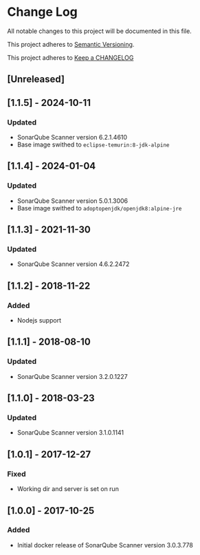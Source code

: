 # Change Log

All notable changes to this project will be documented in this file.

This project adheres to [Semantic Versioning](http://semver.org/).

This project adheres to [Keep a CHANGELOG](http://keepachangelog.com/)

## [Unreleased]

## [1.1.5] - 2024-10-11

### Updated

- SonarQube Scanner version 6.2.1.4610
- Base image swithed to `eclipse-temurin:8-jdk-alpine`

## [1.1.4] - 2024-01-04

### Updated

- SonarQube Scanner version 5.0.1.3006
- Base image swithed to `adoptopenjdk/openjdk8:alpine-jre`

## [1.1.3] - 2021-11-30

### Updated

- SonarQube Scanner version 4.6.2.2472

## [1.1.2] - 2018-11-22

### Added

- Nodejs support

## [1.1.1] - 2018-08-10

### Updated

- SonarQube Scanner version 3.2.0.1227

## [1.1.0] - 2018-03-23

### Updated

- SonarQube Scanner version 3.1.0.1141

## [1.0.1] - 2017-12-27

### Fixed

- Working dir and server is set on run

## [1.0.0] - 2017-10-25

### Added

- Initial docker release of SonarQube Scanner version 3.0.3.778
